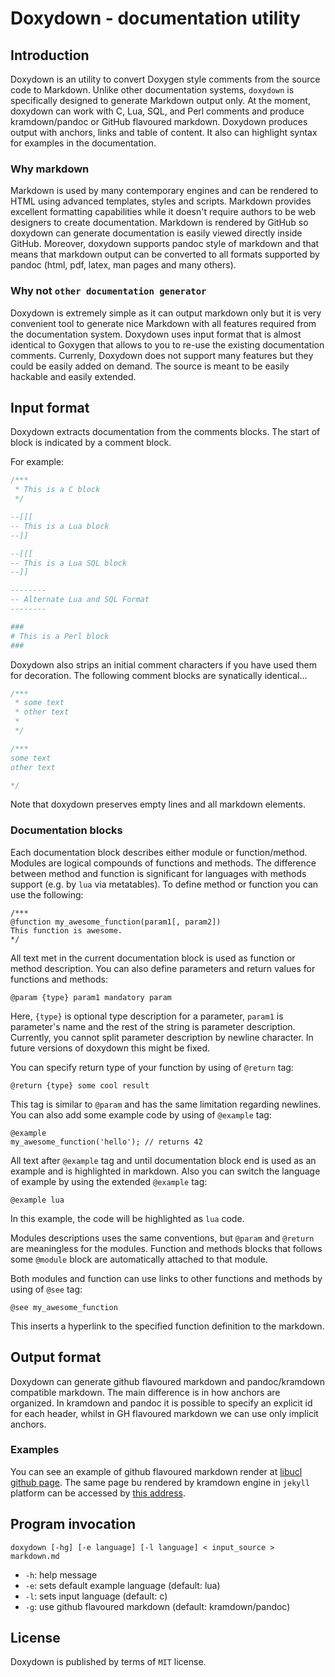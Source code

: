 # Doxydown - documentation utility

## Introduction

Doxydown is an utility to convert Doxygen style comments from the source code to Markdown.
Unlike other documentation systems, `doxydown` is specifically designed to generate Markdown output only.
At the moment, doxydown can work with C, Lua, SQL, and Perl comments and produce kramdown/pandoc or GitHub
flavoured markdown. Doxydown produces output with anchors, links and table of content.
It also can highlight syntax for examples in the documentation.

### Why markdown

Markdown is used by many contemporary engines and can be rendered to HTML using advanced templates,
styles and scripts. Markdown provides excellent formatting capabilities while it doesn't require authors
to be web designers to create documentation. Markdown is rendered by GitHub so doxydown can generate
documentation is easily viewed directly inside GitHub. Moreover, doxydown supports pandoc style of markdown
and that means that markdown output can be converted to all formats supported by pandoc (html, pdf, latex,
man pages and many others).

### Why not `other documentation generator`

Doxydown is extremely simple as it can output markdown only but it is very convenient tool to generate nice
Markdown with all features required from the documentation system. Doxydown uses input format that is almost
identical to Goxygen that allows to you to re-use the existing documentation comments. Currenly, Doxydown
does not support many features but they could be easily added on demand. The source is meant to be easily
hackable and easily extended.

## Input format

Doxydown extracts documentation from the comments blocks. The start of block is indicated by a comment block.

For example:

```c
/***
 * This is a C block
 */
```

```lua
--[[[
-- This is a Lua block
--]]
```

```lua
--[[[
-- This is a Lua SQL block
--]]

--------
-- Alternate Lua and SQL Format
--------
```

```perl
###
# This is a Perl block
###
```


Doxydown also strips an initial comment characters if you have used them for decoration.
The following comment blocks are synatically identical...

```c
/***
 * some text
 * other text
 *
 */
```

```c
/***
some text
other text

*/
```

Note that doxydown preserves empty lines and all markdown elements.

### Documentation blocks

Each documentation block describes either module or function/method. Modules are
logical compounds of functions and methods. The difference between method and
function is significant for languages with methods support (e.g. by `lua` via
metatables). To define method or function you can use the following:

	/***
	@function my_awesome_function(param1[, param2])
	This function is awesome.
	*/ 

All text met in the current documentation block is used as function or method description.
You can also define parameters and return values for functions and methods:

	@param {type} param1 mandatory param

Here, `{type}` is optional type description for a parameter, `param1` is parameter's name
and the rest of the string is parameter description. Currently, you cannot split
parameter description by newline character. In future versions of doxydown this might
be fixed.

You can specify return type of your function by using of `@return` tag:

	@return {type} some cool result
	
This tag is similar to `@param` and has the same limitation regarding newlines.
You can also add some example code by using of `@example` tag:

	@example
	my_awesome_function('hello'); // returns 42

All text after `@example` tag and until documentation block end is used as an example
and is highlighted in markdown. Also you can switch the language of example by using
the extended `@example` tag:

	@example lua

In this example, the code will be highlighted as `lua` code.

Modules descriptions uses the same conventions, but `@param` and `@return` are
meaningless for the modules. Function and methods blocks that follows some `@module`
block are automatically attached to that module.

Both modules and function can use links to other functions and methods by using of
`@see` tag:

	@see my_awesome_function

This inserts a hyperlink to the specified function definition to the markdown.

## Output format

Doxydown can generate github flavoured markdown and pandoc/kramdown compatible
markdown. The main difference is in how anchors are organized. In kramdown and
pandoc it is possible to specify an explicit id for each header, whilst in
GH flavoured markdown we can use only implicit anchors.

### Examples

You can see an example of github flavoured markdown render at 
[libucl github page](https://github.com/vstakhov/libucl/blob/master/doc/lua_api.md).
The same page bu rendered by kramdown engine in `jekyll` platform can be 
accessed by [this address](https://rspamd.com/doc/lua/ucl.html).

## Program invocation

	doxydown [-hg] [-e language] [-l language] < input_source > markdown.md

* `-h`: help message
* `-e`: sets default example language (default: lua)
* `-l`: sets input language (default: c)
* `-g`: use github flavoured markdown (default: kramdown/pandoc)

## License

Doxydown is published by terms of `MIT` license.
